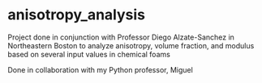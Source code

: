 # anisotropy_analysis
Project done in conjunction with Professor Diego Alzate-Sanchez in Northeastern Boston to analyze anisotropy, volume fraction, and modulus based on several input values in chemical foams  

Done in collaboration with my Python professor, Miguel
